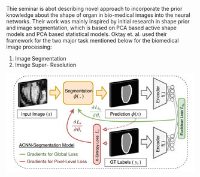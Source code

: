
Thie seminar is abot describing novel approach to incorporate the prior knowledge about
the shape of organ in bio-medical images into the neural networks. Their work was
mainly inspired by initial research in shape prior and image segmentation, which is
based on PCA based active shape models and PCA based statistical models. Oktay
et. al. used their framework for the two major task mentioned below for the biomedical
image processing:
1. Image Segmentation
2. Image Super- Resolution

![Screenshot](ACNN.PNG)